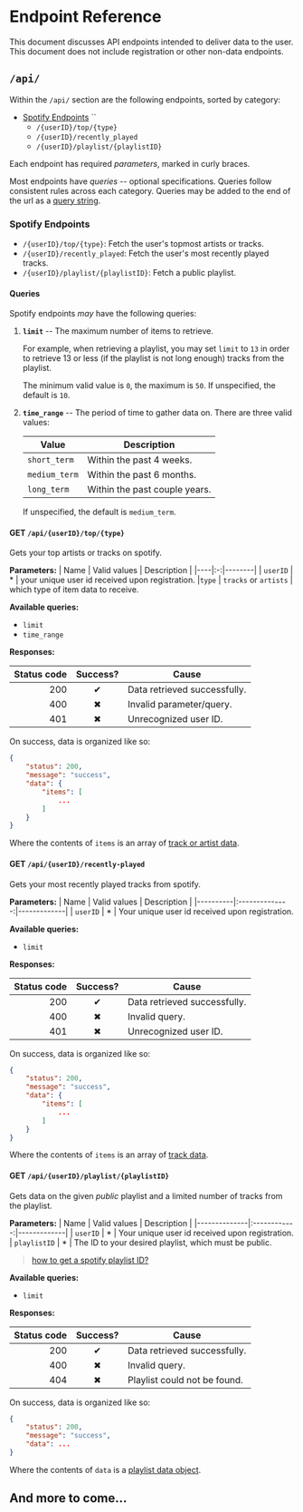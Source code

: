 # Endpoint Reference

This document discusses API endpoints intended to deliver data to the user. This document does not include registration or other non-data endpoints. 


## `/api/`

Within the `/api/` section are the following endpoints, sorted by category:

- [Spotify Endpoints](#spotify-endpoints) ``
    - `/{userID}/top/{type}`
    - `/{userID}/recently_played`
    - `/{userID}/playlist/{playlistID}`

Each endpoint has required *parameters*, marked in curly braces.

Most endpoints have *queries* -- optional specifications. Queries follow consistent rules across each category. Queries may be added to the end of the url as a [query string](https://en.wikipedia.org/wiki/Query_string). 


### Spotify Endpoints

+ `/{userID}/top/{type}`: Fetch the user's topmost artists or tracks.
+ `/{userID}/recently_played`: Fetch the user's most recently played tracks.
+ `/{userID}/playlist/{playlistID}`: Fetch a public playlist.

#### Queries 

Spotify endpoints *may* have the following queries:

1. **`limit`** -- The maximum number of items to retrieve.

    For example, when retrieving a playlist, you may set `limit` to `13` in order to retrieve 13 or less (if the playlist is not long enough) tracks from the playlist.

    The minimum valid value is `0`, the maximum is `50`. If unspecified, the default is `10`.


2. **`time_range`** -- The period of time to gather data on. There are three valid values:

    | Value          | Description                         |
    |----------------|-------------------------------------|
    | `short_term`   | Within the past 4 weeks.
    | `medium_term`  | Within the past 6 months.
    | `long_term`    | Within the past couple years.

    If unspecified, the default is `medium_term`.


#### GET `/api/{userID}/top/{type}`

Gets your top artists or tracks on spotify. 

**Parameters:**
| Name | Valid values   | Description |
|----|:-:|--------|
| `userID` | * | your unique user id received upon registration.
|`type`  | `tracks` or `artists` | which type of item data to receive.

**Available queries:**
- `limit`
- `time_range`

**Responses:**

| Status code    | Success? | Cause     | 
|---------------:|:--------:|-----------|
| 200 | ✔ | Data retrieved successfully.
| 400 | ✖ | Invalid parameter/query.
| 401 | ✖ | Unrecognized user ID.

On success, data is organized like so:
```JSON
{
    "status": 200,
    "message": "success",
    "data": {
        "items": [
            ...
        ]
    }
}
```

Where the contents of `items` is an array of [track or artist data](./data-structures.md#artist-data).


#### GET `/api/{userID}/recently-played`

Gets your most recently played tracks from spotify. 


**Parameters:**
| Name     | Valid values   | Description |
|----------|:--------------:|-------------|
| `userID` | *              | Your unique user id received upon registration.

**Available queries:**
- `limit`

**Responses:**

| Status code    | Success? | Cause     | 
|---------------:|:--------:|-----------|
| 200            | ✔        | Data retrieved successfully.
| 400            | ✖        | Invalid query.
| 401            | ✖        | Unrecognized user ID.

On success, data is organized like so:
```JSON
{
    "status": 200,
    "message": "success",
    "data": {
        "items": [
            ...
        ]
    }
}
```

Where the contents of `items` is an array of [track data](./data-structures.md#song-data).


#### GET `/api/{userID}/playlist/{playlistID}`

Gets data on the given *public* playlist and a limited number of tracks from the playlist.

**Parameters:**
| Name         | Valid values | Description |
|--------------|:------------:|-------------|
| `userID`     | *            | Your unique user id received upon registration.
| `playlistID` | *            | The ID to your desired playlist, which must be public.

> [how to get a spotify playlist ID?](https://clients.caster.fm/knowledgebase/110/How-to-find-Spotify-playlist-ID.html)

**Available queries:**
- `limit`

**Responses:**

| Status code    | Success? | Cause     | 
|---------------:|:--------:|-----------|
| 200            | ✔       | Data retrieved successfully.
| 400            | ✖       | Invalid query.
| 404            | ✖       | Playlist could not be found.

On success, data is organized like so:
```JSON
{
    "status": 200,
    "message": "success",
    "data": ...
}
```

Where the contents of `data` is a [playlist data object](./data-structures.md#playlist-data).


## And more to come...

